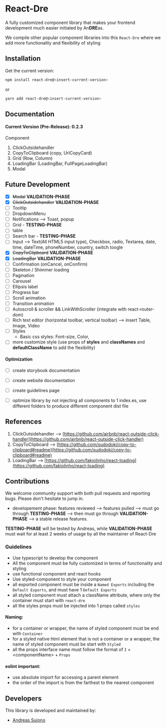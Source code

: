# React-Dre
A fully customized component library that makes your frontend development much easier initiated by An**DRE**as.

We compile other popular component libraries into this `React-Dre` where we add more functionality and flexibility of styling

## Installation

Get the current version:

```bash
npm install react-dre@<insert-current-version>
```

or

```bash
yarn add react-dre@<insert-current-version>
```

## Documentation
#### Current Version (Pre-Release): 0.2.3
Component
1) ClickOutsidehandler
2) CopyToClipboard (copy, UrlCopyCard)
3) Grid (Row, Column)
4) LoadingBar (LoadingBar, FullPageLoadingBar)
5) Modal

## Future Development
* [x] ~~Modal~~ **VALIDATION-PHASE**
* [x] ~~ClickOutsidehandler~~ **VALIDATION-PHASE**
* [ ] Tooltip
* [ ] DropdownMenu
* [ ] Notifications --> Toast, popup
* [ ] Grid - **TESTING-PHASE**
* [ ] table
* [ ] Search bar - **TESTING-PHASE**
* [ ] Input --> Text(All HTML5 input type), Checkbox, radio, Textarea, date, time, dateTime, phoneNumber, country, switch toogle
* [x] ~~CopyToClipboard~~ **VALIDATION-PHASE**
* [x] ~~LoadingBar~~ **VALIDATION-PHASE**
* [ ] Confirmation (onCancel, onConfirm)
* [ ] Skeleton / Shimmer loading 
* [ ] Pagination
* [ ] Carousel
* [ ] Ellipsis label
* [ ] Progress bar
* [ ] Scroll animation
* [ ] Transition animation
* [ ] Autoscroll & scroller && LinkWithScroller (integrate with react-router-dom)
* [ ] Rich text editor (horizontal toolbar, vertical toolbar) --> insert Table, Image, Video
* [ ] Styles
    - Basic css styles: Font-size, Color, 
* [ ] more customize style (use props of **styles** and **classNames** and **defaultClassName** to add the flexibility)

#### Optimization
* [ ] create storybook documentation
* [ ] create website documentation
* [ ] create guidelines page
* [ ] optimize library by not injecting all components to 1 index.es, use different folders to produce different component dist file

    
## References
1) ClickOutsidehandler --> [https://github.com/airbnb/react-outside-click-handler](https://github.com/airbnb/react-outside-click-handler)
2) CopyToClipboard --> [https://github.com/sudodoki/copy-to-clipboard#readme](https://github.com/sudodoki/copy-to-clipboard#readme)
3) LoadingBar --> [https://github.com/fakiolinho/react-loading](https://github.com/fakiolinho/react-loading)

## Contributions
We welcome community support with both pull requests and reporting bugs. Please don't hesitate to jump in.
- developement phase: features reviewed --> features pulled --> must go through **TESTING-PHASE**  --> then must go through **VALIDATION-PHASE** --> a stable release features. 

**TESTING-PHASE** will be tested by Andreas, while **VALIDATION-PHASE** must wait for at least 2 weeks of usage by all the maintainer of React-Dre

### Guidelines
- Use typescript to develop the component
- All the component must be fully customized in terms of functionality and styling
- use functional component and react hooks
- Use styled-component to style your component
- all exported component must be inside a `Named Exports` including the `Default Exports`, and must have 1 `Default Exports`
- all styled component must attach a className attribute, where only the container must start with `react-dre`
- all the styles props must be injected into 1 props called `styles`


#### Naming:
- for a container or wrapper, the name of styled component must be end with `Container`
- for a styled native html element that is not a container or a wrapper, the name of styled component must be start with `Styled` 
- all the props interface name must follow the format of `I` + \<componentName\> + `Props`

#### eslint important:
- use absolute import for accessing a parent element
- the order of the import is from the farthest to the nearest component

## Developers
This library is developed and maintained by:
- [Andreas Sujono](https://github.com/Andreas-Sujono)

<br/>
